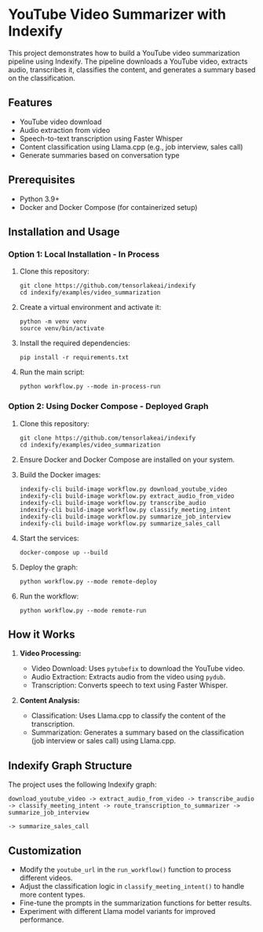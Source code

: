 # YouTube Video Summarizer with Indexify

This project demonstrates how to build a YouTube video summarization pipeline using Indexify. The pipeline downloads a YouTube video, extracts audio, transcribes it, classifies the content, and generates a summary based on the classification.

## Features

- YouTube video download
- Audio extraction from video
- Speech-to-text transcription using Faster Whisper
- Content classification using Llama.cpp (e.g., job interview, sales call)
- Generate summaries based on conversation type

## Prerequisites

- Python 3.9+
- Docker and Docker Compose (for containerized setup)

## Installation and Usage

### Option 1: Local Installation - In Process

1. Clone this repository:
   ```
   git clone https://github.com/tensorlakeai/indexify
   cd indexify/examples/video_summarization
   ```

2. Create a virtual environment and activate it:
   ```
   python -m venv venv
   source venv/bin/activate
   ```

3. Install the required dependencies:
   ```
   pip install -r requirements.txt
   ```

4. Run the main script:
   ```
   python workflow.py --mode in-process-run
   ```

### Option 2: Using Docker Compose - Deployed Graph

1. Clone this repository:
   ```
   git clone https://github.com/tensorlakeai/indexify
   cd indexify/examples/video_summarization
   ```

2. Ensure Docker and Docker Compose are installed on your system.

3. Build the Docker images:
   ```
   indexify-cli build-image workflow.py download_youtube_video
   indexify-cli build-image workflow.py extract_audio_from_video
   indexify-cli build-image workflow.py transcribe_audio
   indexify-cli build-image workflow.py classify_meeting_intent
   indexify-cli build-image workflow.py summarize_job_interview
   indexify-cli build-image workflow.py summarize_sales_call
   ```

4. Start the services:
   ```
   docker-compose up --build
   ```

5. Deploy the graph:
   ```
   python workflow.py --mode remote-deploy
   ```

6. Run the workflow:
   ```
   python workflow.py --mode remote-run
   ```

## How it Works

1. **Video Processing:**
   - Video Download: Uses `pytubefix` to download the YouTube video.
   - Audio Extraction: Extracts audio from the video using `pydub`.
   - Transcription: Converts speech to text using Faster Whisper.

2. **Content Analysis:**
   - Classification: Uses Llama.cpp to classify the content of the transcription.
   - Summarization: Generates a summary based on the classification (job interview or sales call) using Llama.cpp.

## Indexify Graph Structure

The project uses the following Indexify graph:

```
download_youtube_video -> extract_audio_from_video -> transcribe_audio -> classify_meeting_intent -> route_transcription_to_summarizer -> summarize_job_interview
                                                                                                                                       -> summarize_sales_call
```

## Customization

- Modify the `youtube_url` in the `run_workflow()` function to process different videos.
- Adjust the classification logic in `classify_meeting_intent()` to handle more content types.
- Fine-tune the prompts in the summarization functions for better results.
- Experiment with different Llama model variants for improved performance.
